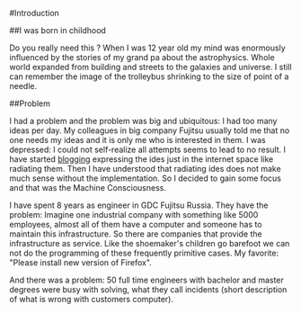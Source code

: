 #Introduction

##I was born in childhood

Do you really need this ?
When I was 12 year old my mind was enormously influenced by the stories of my grand pa about the astrophysics.
Whole world expanded from building and streets to the galaxies and universe.
I still can remember the image of the trolleybus shrinking to the size of point of a needle.


##Problem

I had a problem and the problem was big and ubiquitous: I had too many ideas per day.
My colleagues in big company Fujitsu usually told me that no one needs my ideas and it is only me
who is interested in them. I was depressed: I could not self-realize all attempts seems to lead to
no result. I have started [blogging](https://cosmicdustman.wordpress.com/category/rd/) expressing the
ides just in the internet space like radiating them. Then I have understood that radiating ides does
not make much sense without the implementation. So I decided to gain some focus and that was the Machine
Consciousness.

I have spent 8 years as engineer in GDC Fujitsu Russia. They have the problem:
Imagine one industrial company with something like 5000 employees, almost all of them have a computer
and someone has to maintain this infrastructure. So there are companies that provide the infrastructure
as service. Like the shoemaker's children go barefoot we can not do the programming of these frequently
primitive cases. My favorite: "Please install new version of Firefox".


And there was a problem: 50 full time engineers with bachelor and master degrees were busy with solving, what
they call incidents (short description of what is wrong with customers computer).

